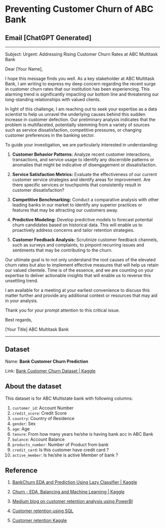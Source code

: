 # Preventing Customer Churn of ABC Bank

## Email [ChatGPT Generated]

---

Subject: Urgent: Addressing Rising Customer Churn Rates at ABC Multitask Bank

Dear [Your Name],

I hope this message finds you well. As a key stakeholder at ABC Multitask Bank, I am writing to express my deep concern regarding the recent surge in customer churn rates that our institution has been experiencing. This alarming trend is significantly impacting our bottom line and threatening our long-standing relationships with valued clients.

In light of this challenge, I am reaching out to seek your expertise as a data scientist to help us unravel the underlying causes behind this sudden increase in customer defection. Our preliminary analysis indicates that the problem is multifaceted, potentially stemming from a variety of sources such as service dissatisfaction, competitive pressures, or changing customer preferences in the banking sector.

To guide your investigation, we are particularly interested in understanding:

1. **Customer Behavior Patterns:** Analyze recent customer interactions, transactions, and service usage to identify any discernible patterns or anomalies that might be indicative of disengagement or dissatisfaction.

2. **Service Satisfaction Metrics:** Evaluate the effectiveness of our current customer service strategies and identify areas for improvement. Are there specific services or touchpoints that consistently result in customer dissatisfaction?

3. **Competitive Benchmarking:** Conduct a comparative analysis with other leading banks in our market to identify any superior practices or features that may be attracting our customers away.

4. **Predictive Modeling:** Develop predictive models to forecast potential churn candidates based on historical data. This will enable us to proactively address concerns and tailor retention strategies.

5. **Customer Feedback Analysis:** Scrutinize customer feedback channels, such as surveys and complaints, to pinpoint recurring issues and sentiments that may be contributing to the churn.

Our ultimate goal is to not only understand the root causes of the elevated churn rates but also to implement effective measures that will help us retain our valued clientele. Time is of the essence, and we are counting on your expertise to deliver actionable insights that will enable us to reverse this unsettling trend.

I am available for a meeting at your earliest convenience to discuss this matter further and provide any additional context or resources that may aid in your analysis.

Thank you for your prompt attention to this critical issue.

Best regards,

[Your Title]
ABC Multitask Bank

----



## Dataset

Name: **Bank Customer Churn Prediction**

Link: [Bank Customer Churn Dataset | Kaggle](https://www.kaggle.com/datasets/gauravtopre/bank-customer-churn-dataset)

## About the dataset

This dataset is for ABC Multistate bank with following columns:

1. `customer_id`: Account Number
2. `credit_score`: Credit Score
3. `country`: Country of Residence
4. `gender`: Sex
5. `age`: Age
6. `tenure`: From how many years he/she is having bank acc in ABC Bank
7. `balance`: Account Balance
8. `products_number`: Number of Product from bank
9. `credit_card`: Is this customer have credit card ?
10. `active_member`: Is he/she is active Member of bank ?

## Reference

1. [BankChurn EDA and Prediction Using Lazy Classifier | Kaggle](https://www.kaggle.com/code/prathameshgadekar/bankchurn-eda-and-prediction-using-lazy-classifier)

2. [Churn - EDA, Balancing and Machine Learning | Kaggle](https://www.kaggle.com/code/raphaelmarconato/churn-eda-balancing-and-machine-learning)

3. [Medium blog on customer retention analysis using PowerBI](https://medium.com/@Feranmi_Amole/customer-retention-analysis-with-power-bi-d9dd00077a36)

4. [Customer retention using SQL](https://medium.com/cube-dev/customer-retention-analysis-93af9daee46b)

5. [Customer retention Kaggle](https://www.kaggle.com/datasets/uttamp/store-data)
